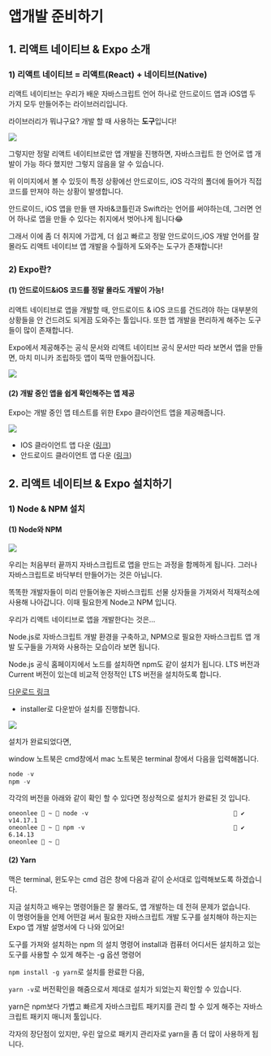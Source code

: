 # 앱개발 준비하기

## 1. 리액트 네이티브 & Expo 소개

### 1) 리액트 네이티브 = 리액트(React) + 네이티브(Native)

리액트 네이티브는 우리가 배운 자바스크립트 언어 하나로 안드로이드 앱과 iOS앱 두 가지 모두 만들어주는 라이브러리입니다.

라이브러리가 뭐냐구요? 개발 할 때 사용하는 **도구**입니다!

![](https://www.notion.so/image/https%3A%2F%2Fs3-us-west-2.amazonaws.com%2Fsecure.notion-static.com%2Fc88c90dc-43f3-43fb-a534-60e27582914f%2FUntitled.png?table=block&id=f6b5db89-8af4-4fd7-99dc-57f11272afb6&spaceId=83c75a39-3aba-4ba4-a792-7aefe4b07895&width=480&userId=&cache=v2)

그렇지만 정말 리액트 네이티브로만 앱 개발을 진행하면, 자바스크립트 한 언어로 앱 개발이 가능 하다 했지만 그렇지 않음을 알 수 있습니다.

위 이미지에서 볼 수 있듯이 특정 상황에선 안드로이드, iOS 각각의 폴더에 들어가 직접 코드를 만져야 하는 상황이 발생합니다.

안드로이드, iOS 앱을 만들 땐 자바&코틀린과 Swift라는 언어를 써야하는데, 그러면 언어 하나로 앱을 만들 수 있다는 취지에서 벗어나게 됩니다😂

그래서 이에 좀 더 취지에 가깝게, 더 쉽고 빠르고 정말 안드로이드,iOS 개발 언어를 잘 몰라도 리액트 네이티브 앱 개발을 수월하게 도와주는 도구가 존재합니다!

### 2) Expo란?

#### (1) 안드로이드&iOS 코드를 정말 몰라도 개발이 가능!

리액트 네이티브로 앱을 개발할 때, 안드로이드 & iOS 코드를 건드려야 하는 대부분의 상황들을 안 건드려도 되게끔 도와주는 툴입니다. 또한 앱 개발을 편리하게 해주는 도구들이 많이 존재합니다.

Expo에서 제공해주는 공식 문서와 리액트 네이티브 공식 문서만 따라 보면서 앱을 만들면, 마치 미니카 조립하듯 앱이 뚝딱 만들어집니다.

![](https://www.notion.so/image/https%3A%2F%2Fs3-us-west-2.amazonaws.com%2Fsecure.notion-static.com%2F5b0eaa15-b119-41f5-86bd-7d458fd0802e%2FUntitled.png?table=block&id=de880990-a2ae-4478-b9de-b9a8e38db373&spaceId=83c75a39-3aba-4ba4-a792-7aefe4b07895&width=960&userId=&cache=v2)

#### (2) 개발 중인 앱을 쉽게 확인해주는 앱 제공

Expo는 개발 중인 앱 테스트를 위한 Expo 클라이언트 앱을 제공해줍니다.

![](https://www.notion.so/image/https%3A%2F%2Fs3-us-west-2.amazonaws.com%2Fsecure.notion-static.com%2Ff8ecc78f-dda2-404a-a301-feefeed5df59%2FUntitled.png?table=block&id=4873b1fb-75a9-4b57-9cb0-0bca257f7a88&spaceId=83c75a39-3aba-4ba4-a792-7aefe4b07895&width=380&userId=&cache=v2)

- IOS 클라이언트 앱 다운 ([링크](https://apps.apple.com/app/apple-store/id982107779))
- 안드로이드 클라이언트 앱 다운 ([링크](https://play.google.com/store/apps/details?id=host.exp.exponent&referrer=www))

## 2. 리액트 네이티브 & Expo 설치하기

### 1) Node & NPM 설치

#### (1) Node와 NPM

![](https://www.notion.so/image/https%3A%2F%2Fs3-us-west-2.amazonaws.com%2Fsecure.notion-static.com%2F5de50d7c-175b-4e6a-b585-2981ea2dec4b%2FUntitled.png?table=block&id=bea02a24-5df0-4759-b143-94904d95dd38&spaceId=83c75a39-3aba-4ba4-a792-7aefe4b07895&width=860&userId=&cache=v2)

우리는 처음부터 끝까지 자바스크립트로 앱을 만드는 과정을 함께하게 됩니다.
그러나 자바스크립트로 바닥부터 만들어가는 것은 아닙니다.

똑똑한 개발자들이 미리 만들어놓은 자바스크립트 선물 상자들을 가져와서 적재적소에 사용해 나아갑니다. 이때 필요한게 Node고 NPM 입니다. 

우리가 리액트 네이티브로 앱을 개발한다는 것은...

Node.js로 자바스크립트 개발 환경을 구축하고, 
NPM으로 필요한 자바스크립트 앱 개발 도구들을 가져와 사용하는 모습이라 보면 됩니다.

Node.js 공식 홈페이지에서 노드를 설치하면 npm도 같이 설치가 됩니다.
LTS 버전과 Current 버전이 있는데 비교적 안정적인 LTS 버전을 설치하도록 합니다.

[다운로드 링크](https://nodejs.org/ko/download/)

- installer로 다운받아 설치를 진행합니다.

![](https://www.notion.so/image/https%3A%2F%2Fs3-us-west-2.amazonaws.com%2Fsecure.notion-static.com%2F4b04263f-17e4-444e-9015-f8542b5ad35d%2FUntitled.png?table=block&id=cf217bbe-12b0-4b21-8aee-0f60cd92996b&spaceId=83c75a39-3aba-4ba4-a792-7aefe4b07895&width=5150&userId=&cache=v2)

설치가 완료되었다면, 

window 노트북은 cmd창에서
mac 노트북은 terminal 창에서 다음을 입력해봅니다.

```jsx
node -v
npm -v
```

각각의 버전을 아래와 같이 확인 할 수 있다면 정상적으로 설치가 완료된 것 입니다.

```
oneonlee  ~  node -v                                         ✔
v14.17.1
oneonlee  ~  npm -v                                          ✔
6.14.13
oneonlee  ~  
```

#### (2) Yarn

맥은 terminal, 윈도우는 cmd 검은 창에 다음과 같이 순서대로 입력해보도록 하겠습니다.

지금 설치하고 배우는 명령어들은 잘 몰라도, 앱 개발하는 데 전혀 문제가 없습니다.<br>
이 명령어들을 언제 어떤걸 써서 필요한 자바스크립트 개발 도구를 설치해야 하는지는 Expo 앱 개발 설명서에 다 나와 있어요!

도구를 가져와 설치하는 npm 의 설치 명령어 install과 
컴퓨터 어디서든 설치하고 있는 도구를 사용할 수 있게 해주는 -g 옵션 명령어

`npm install -g yarn`로 설치를 완료한 다음,

`yarn -v`로 버전확인을 해줌으로서 제대로 설치가 되었는지 확인할 수 있습니다.


yarn은 npm보다 가볍고 빠르게 자바스크립트 패키지를 관리 할 수 있게 해주는 자바스크립트 패키지 매니저 툴입니다. 

각자의 장단점이 있지만, 우린 앞으로 패키지 관리자로 yarn을 좀 더 많이 사용하게 됩니다.
